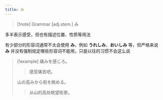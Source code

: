 ```yaml
---
title: み
---
```


> [!note] Grammar
> [adj.stem.] み

多半表示感受，但也有描述位置、性质等用法  

有少部分的形容词通常不太会使用 **み**，例如 **うれしみ**、**おいしみ** 等，但严格来说 **み** 并没有强制规定哪些形容词不能用，只是以往的习惯不会这么说  


> [!example] 
> 痛みを感じろ。
> > 感受痛苦吧。
> 
> 山の高みから街を眺める。
> > 从山的高处眺望街景。
